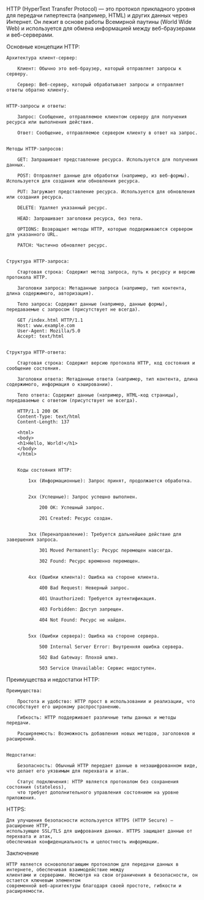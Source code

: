 
HTTP (HyperText Transfer Protocol) — это протокол прикладного уровня для передачи гипертекста (например, HTML) 
и других данных через Интернет. Он лежит в основе работы Всемирной паутины (World Wide Web) 
и используется для обмена информацией между веб-браузерами и веб-серверами.


Основные концепции HTTP:

    Архитектура клиент-сервер:

        Клиент: Обычно это веб-браузер, который отправляет запросы к серверу.

        Сервер: Веб-сервер, который обрабатывает запросы и отправляет ответы обратно клиенту.


    HTTP-запросы и ответы:

        Запрос: Сообщение, отправляемое клиентом серверу для получения ресурса или выполнения действия.

        Ответ: Сообщение, отправляемое сервером клиенту в ответ на запрос.


    Методы HTTP-запросов:

        GET: Запрашивает представление ресурса. Используется для получения данных.

        POST: Отправляет данные для обработки (например, из веб-формы). Используется для создания или обновления ресурса.

        PUT: Загружает представление ресурса. Используется для обновления или создания ресурса.

        DELETE: Удаляет указанный ресурс.

        HEAD: Запрашивает заголовки ресурса, без тела.

        OPTIONS: Возвращает методы HTTP, которые поддерживаются сервером для указанного URL.

        PATCH: Частично обновляет ресурс.


    Структура HTTP-запроса:

        Стартовая строка: Содержит метод запроса, путь к ресурсу и версию протокола HTTP.

        Заголовки запроса: Метаданные запроса (например, тип контента, длина содержимого, авторизация).

        Тело запроса: Содержит данные (например, данные формы), передаваемые с запросом (присутствует не всегда).
        
        GET /index.html HTTP/1.1
        Host: www.example.com
        User-Agent: Mozilla/5.0
        Accept: text/html
    

    Структура HTTP-ответа:
    
        Стартовая строка: Содержит версию протокола HTTP, код состояния и сообщение состояния.
      
        Заголовки ответа: Метаданные ответа (например, тип контента, длина содержимого, информация о кэшировании).
        
        Тело ответа: Содержит данные (например, HTML-код страницы), передаваемые с ответом (присутствует не всегда).
 
        HTTP/1.1 200 OK
        Content-Type: text/html
        Content-Length: 137
    
        <html>
        <body>
        <h1>Hello, World!</h1>
        </body>
        </html>
    

        Коды состояния HTTP:

            1xx (Информационные): Запрос принят, продолжается обработка.


            2xx (Успешные): Запрос успешно выполнен.

                200 OK: Успешный запрос.

                201 Created: Ресурс создан.


            3xx (Перенаправление): Требуется дальнейшее действие для завершения запроса.

                301 Moved Permanently: Ресурс перемещен навсегда.

                302 Found: Ресурс временно перемещен.


            4xx (Ошибки клиента): Ошибка на стороне клиента.

                400 Bad Request: Неверный запрос.

                401 Unauthorized: Требуется аутентификация.

                403 Forbidden: Доступ запрещен.

                404 Not Found: Ресурс не найден.


            5xx (Ошибки сервера): Ошибка на стороне сервера.

                500 Internal Server Error: Внутренняя ошибка сервера.

                502 Bad Gateway: Плохой шлюз.

                503 Service Unavailable: Сервис недоступен.



Преимущества и недостатки HTTP:
    
    Преимущества:

        Простота и удобство: HTTP прост в использовании и реализации, что способствует его широкому распространению.

        Гибкость: HTTP поддерживает различные типы данных и методы передачи.

        Расширяемость: Возможность добавления новых методов, заголовков и расширений.


    Недостатки:
    
        Безопасность: Обычный HTTP передает данные в незашифрованном виде, что делает его уязвимым для перехвата и атак.

        Статус подключения: HTTP является протоколом без сохранения состояния (stateless), 
        что требует дополнительного управления состоянием на уровне приложения.
    


HTTPS:

    Для улучшения безопасности используется HTTPS (HTTP Secure) — расширение HTTP, 
    использующее SSL/TLS для шифрования данных. HTTPS защищает данные от перехвата и атак, 
    обеспечивая конфиденциальность и целостность информации.



Заключение

    HTTP является основополагающим протоколом для передачи данных в интернете, обеспечивая взаимодействие между 
    клиентами и серверами. Несмотря на свои ограничения в безопасности, он остается ключевым элементом 
    современной веб-архитектуры благодаря своей простоте, гибкости и расширяемости.
